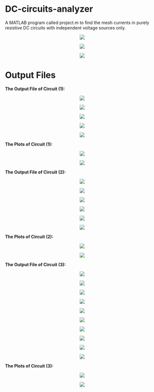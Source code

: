 # DC-circuits-analyzer
A MATLAB program called project.m to find the mesh currents in purely resistive DC circuits with independent voltage sources only.

<p align="center"> 
<img src="Images/1.PNG">
</p>

<p align="center"> 
<img src="Images/2.PNG">
</p>

<p align="center"> 
<img src="Images/3.PNG">
</p>

# Output Files

**The Output File of Circuit (1):**

<p align="center"> 
<img src="Images/4.png">
</p>

<p align="center"> 
<img src="Images/5.png">
</p>

<p align="center"> 
<img src="Images/6.png">
</p>

<p align="center"> 
<img src="Images/7.png">
</p>

<p align="center"> 
<img src="Images/8.png">
</p>

**The Plots of Circuit (1):**

<p align="center"> 
<img src="Images/9.png">
</p>

<p align="center"> 
<img src="Images/10.png">
</p>

**The Output File of Circuit (2):**

<p align="center"> 
<img src="Images/11.png">
</p>

<p align="center"> 
<img src="Images/12.png">
</p>

<p align="center"> 
<img src="Images/13.png">
</p>

<p align="center"> 
<img src="Images/14.png">
</p>

<p align="center"> 
<img src="Images/15.png">
</p>

<p align="center"> 
<img src="Images/16.png">
</p>

**The Plots of Circuit (2):**

<p align="center"> 
<img src="Images/17.png">
</p>

<p align="center"> 
<img src="Images/18.png">
</p>

**The Output File of Circuit (3):**

<p align="center"> 
<img src="Images/19.png">
</p>

<p align="center"> 
<img src="Images/20.png">
</p>

<p align="center"> 
<img src="Images/21.png">
</p>

<p align="center"> 
<img src="Images/22.png">
</p>

<p align="center"> 
<img src="Images/23.png">
</p>

<p align="center"> 
<img src="Images/24.png">
</p>

<p align="center"> 
<img src="Images/25.png">
</p>

<p align="center"> 
<img src="Images/26.png">
</p>

<p align="center"> 
<img src="Images/27.png">
</p>

<p align="center"> 
<img src="Images/28.png">
</p>

**The Plots of Circuit (3):**

<p align="center"> 
<img src="Images/29.png">
</p>

<p align="center"> 
<img src="Images/30.png">
</p>

